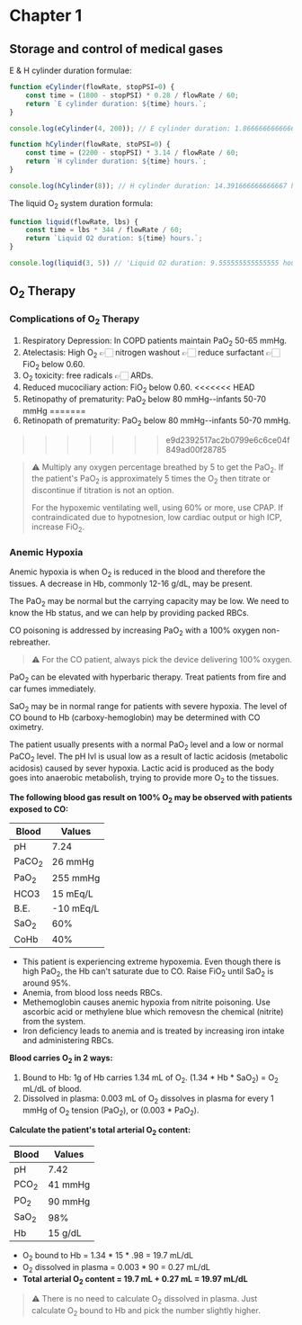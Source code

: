 # Chapter 1

## Storage and control of medical gases

E & H cylinder duration formulae:
 
```js
function eCylinder(flowRate, stopPSI=0) {
    const time = (1800 - stopPSI) * 0.28 / flowRate / 60;
    return `E cylinder duration: ${time} hours.`;
}

console.log(eCylinder(4, 200)); // E cylinder duration: 1.866666666666667 hours.

function hCylinder(flowRate, stoPSI=0) {
	const time = (2200 - stopPSI) * 3.14 / flowRate / 60;
	return `H cylinder duration: ${time} hours.`;
}

console.log(hCylinder(8)); // H cylinder duration: 14.391666666666667 hours.
```

The liquid O<sub>2</sub> system duration formula:

```js
function liquid(flowRate, lbs) {
    const time = lbs * 344 / flowRate / 60;
    return `Liquid O2 duration: ${time} hours.`;
}

console.log(liquid(3, 5)) // 'Liquid O2 duration: 9.555555555555555 hours.'
```

## O<sub>2</sub> Therapy

### Complications of O<sub>2</sub> Therapy

1. Respiratory Depression: In COPD patients maintain PaO<sub>2</sub> 50-65 mmHg.
1. Atelectasis: High O<sub>2</sub> 👉🏻 nitrogen washout 👉🏻 reduce surfactant 👉🏻 FiO<sub>2</sub> below 0.60.
1. O<sub>2</sub> toxicity: free radicals 👉🏻 ARDs.
1. Reduced mucociliary action: FiO<sub>2</sub> below 0.60.
<<<<<<< HEAD
1. Retinopathy of prematurity: PaO<sub>2</sub> below 80 mmHg--infants 50-70 mmHg
=======
1. Retinopath of prematurity: PaO<sub>2</sub> below 80 mmHg--infants 50-70 mmHg.
>>>>>>> e9d2392517ac2b0799e6c6ce04f849ad00f28785


> ⚠️ Multiply any oxygen percentage breathed by 5 to get the PaO<sub>2</sub>.
> If the patient's PaO<sub>2</sub> is approximately 5 times the O<sub>2</sub>
> then titrate or discontinue if titration is not an option.
> 
> For the hypoxemic ventilating well, using 60% or more, use CPAP. If
> contraindicated due to hypotnesion, low cardiac output or high ICP, increase
> FiO<sub>2</sub>.


### Anemic Hypoxia

Anemic hypoxia is when O<sub>2</sub> is reduced in the blood and therefore the
tissues. A decrease in Hb, commonly 12-16 g/dL, may be present.

The PaO<sub>2</sub> may be normal but the carrying capacity may be low. We
need to know the Hb status, and we can help by providing packed RBCs.

CO poisoning is addressed by increasing PaO<sub>2</sub> with a 100% oxygen non-rebreather.

> ⚠️ For the CO patient, always pick the device delivering 100% oxygen.

PaO<sub>2</sub> can be elevated with hyperbaric therapy. Treat patients from
fire and car fumes immediately.

SaO<sub>2</sub> may be in normal range for patients with severe hypoxia.
The level of CO bound to Hb (carboxy-hemoglobin) may be determined with CO
oximetry.

The patient usually presents with a normal PaO<sub>2</sub> level and a low or normal
PaCO<sub>2</sub> level. The pH lvl is usual low as a result of lactic acidosis (metabolic
acidosis) caused by sever hypoxia. Lactic acid is produced as the body goes into
anaerobic metabolish, trying to provide more O<sub>2</sub> to the tissues.

**The following blood gas result on 100% O<sub>2</sub> may be observed with patients exposed to CO:**

| Blood | Values |
|-------|--------| 
|pH | 7.24 |
|PaCO<sub>2</sub> | 26 mmHg |
|PaO<sub>2</sub> | 255 mmHg |
|HCO3 | 15 mEq/L|
|B.E.| -10 mEq/L|
|SaO<sub>2</sub>| 60% |
|CoHb| 40% |

- This patient is experiencing extreme hypoxemia. Even though there is high PaO<sub>2</sub>, the Hb can't saturate due to CO. Raise FiO<sub>2</sub> until SaO<sub>2</sub> is around 95%.
- Anemia, from blood loss needs RBCs.
- Methemoglobin causes anemic hypoxia from nitrite poisoning. Use ascorbic acid or methylene blue which removesn the chemical (nitrite) from the system.
- Iron deficiency leads to anemia and is treated by increasing iron intake and administering RBCs.

**Blood carries O<sub>2</sub> in 2 ways:**
1. Bound to Hb: 1g of Hb carries 1.34 mL of O<sub>2</sub>. (1.34 * Hb * SaO<sub>2</sub>) = O<sub>2</sub> mL/dL of blood.
2. Dissolved in plasma: 0.003 mL of O<sub>2</sub> dissolves in plasma for every 1 mmHg of O<sub>2</sub> tension (PaO<sub>2</sub>), or (0.003 * PaO<sub>2</sub>).

**Calculate the patient's total arterial O<sub>2</sub> content:**

|Blood|Values|
|-----|------|
|pH|7.42|
|PCO<sub>2</sub>|41 mmHg|
|PO<sub>2</sub>|90 mmHg|
|SaO<sub>2</sub>|98%|
|Hb|15 g/dL|

- O<sub>2</sub> bound to Hb = 1.34 * 15 * .98 = 19.7 mL/dL
- O<sub>2</sub> dissolved in plasma = 0.003 * 90 = 0.27 mL/dL
- **Total arterial O<sub>2</sub> content = 19.7 mL + 0.27 mL = 19.97 mL/dL**

>  ⚠️ There is no need to calculate O<sub>2</sub> dissolved in plasma. Just calculate O<sub>2</sub> bound to Hb and pick the number slightly higher.
